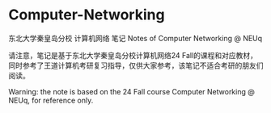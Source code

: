 # Computer-Networking
东北大学秦皇岛分校 计算机网络 笔记 Notes of Computer Networking @ NEUq


请注意，笔记是基于东北大学秦皇岛分校计算机网络24 Fall的课程和对应教材，同时参考了王道计算机考研复习指导，仅供大家参考，该笔记不适合考研的朋友们阅读。



Warning: the note is based on the 24 Fall course Computer Networking @ NEUq, for reference only.
